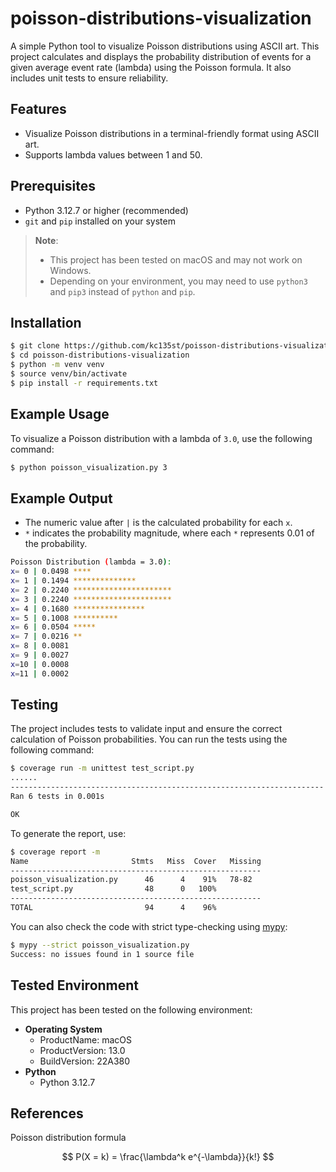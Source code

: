 # poisson-distributions-visualization

A simple Python tool to visualize Poisson distributions using ASCII art. This project calculates and displays the probability distribution of events for a given average event rate (lambda) using the Poisson formula. It also includes unit tests to ensure reliability.

## Features

- Visualize Poisson distributions in a terminal-friendly format using ASCII art.
- Supports lambda values between 1 and 50.

## Prerequisites

- Python 3.12.7 or higher (recommended)
- `git` and `pip` installed on your system

> **Note**:
> - This project has been tested on macOS and may not work on Windows.  
> - Depending on your environment, you may need to use `python3` and `pip3` instead of `python` and `pip`.


## Installation

```bash
$ git clone https://github.com/kc135st/poisson-distributions-visualization.git
$ cd poisson-distributions-visualization
$ python -m venv venv
$ source venv/bin/activate
$ pip install -r requirements.txt
```

## Example Usage

To visualize a Poisson distribution with a lambda of `3.0`, use the following command:

```bash
$ python poisson_visualization.py 3
```

## Example Output

- The numeric value after `|` is the calculated probability for each `x`.
- `*` indicates the probability magnitude, where each `*` represents 0.01 of the probability.


```bash
Poisson Distribution (lambda = 3.0):
x= 0 | 0.0498 ****
x= 1 | 0.1494 **************
x= 2 | 0.2240 **********************
x= 3 | 0.2240 **********************
x= 4 | 0.1680 ****************
x= 5 | 0.1008 **********
x= 6 | 0.0504 *****
x= 7 | 0.0216 **
x= 8 | 0.0081 
x= 9 | 0.0027 
x=10 | 0.0008 
x=11 | 0.0002
```

## Testing

The project includes tests to validate input and ensure the correct calculation of Poisson probabilities. You can run the tests using the following command:

```bash
$ coverage run -m unittest test_script.py 
......
----------------------------------------------------------------------
Ran 6 tests in 0.001s

OK
```

To generate the report, use:

```bash
$ coverage report -m                     
Name                       Stmts   Miss  Cover   Missing
--------------------------------------------------------
poisson_visualization.py      46      4    91%   78-82
test_script.py                48      0   100%
--------------------------------------------------------
TOTAL                         94      4    96%
```

You can also check the code with strict type-checking using [mypy](https://mypy.readthedocs.io/):

```bash
$ mypy --strict poisson_visualization.py
Success: no issues found in 1 source file
```

## Tested Environment

This project has been tested on the following environment:


- **Operating System**
  - ProductName:    macOS
  - ProductVersion: 13.0
  - BuildVersion:   22A380
- **Python**
  - Python 3.12.7



## References

Poisson distribution formula

$$
P(X = k) = \frac{\lambda^k e^{-\lambda}}{k!}
$$
